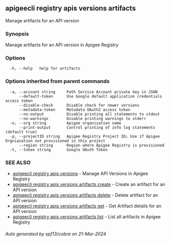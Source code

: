 ## apigeecli registry apis versions artifacts

Manage artifacts for an API version

### Synopsis

Manage artifacts for an API version in Apigee Registry

### Options

```
  -h, --help   help for artifacts
```

### Options inherited from parent commands

```
  -a, --account string     Path Service Account private key in JSON
      --default-token      Use Google default application credentials access token
      --disable-check      Disable check for newer versions
      --metadata-token     Metadata OAuth2 access token
      --no-output          Disable printing all statements to stdout
      --no-warnings        Disable printing warnings to stderr
  -o, --org string         Apigee organization name
      --print-output       Control printing of info log statements (default true)
  -p, --projectID string   Apigee Registry Project ID; Use if Apigee Orgniazation not provisioned in this project
      --region string      Region where Apigee Registry is provisioned
  -t, --token string       Google OAuth Token
```

### SEE ALSO

* [apigeecli registry apis versions](apigeecli_registry_apis_versions.md)	 - Manage API Versions in Apigee Registry
* [apigeecli registry apis versions artifacts create](apigeecli_registry_apis_versions_artifacts_create.md)	 - Create an artifact for an API version
* [apigeecli registry apis versions artifacts delete](apigeecli_registry_apis_versions_artifacts_delete.md)	 - Delete artifact for an API version
* [apigeecli registry apis versions artifacts get](apigeecli_registry_apis_versions_artifacts_get.md)	 - Get Artifact details for an API version
* [apigeecli registry apis versions artifacts list](apigeecli_registry_apis_versions_artifacts_list.md)	 - List all artifacts in Apigee Registry

###### Auto generated by spf13/cobra on 21-Mar-2024
